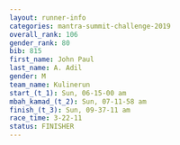 ```yaml
---
layout: runner-info 
categories: mantra-summit-challenge-2019 
overall_rank: 106
gender_rank: 80
bib: 815
first_name: John Paul
last_name: A. Adil
gender: M
team_name: Kulinerun
start_(t_1): Sun, 06-15-00 am
mbah_kamad_(t_2): Sun, 07-11-58 am
finish_(t_3): Sun, 09-37-11 am
race_time: 3-22-11
status: FINISHER
---
```

